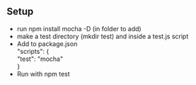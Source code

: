 ## Setup
- run npm install mocha -D (in folder to add)
- make a test directory (mkdir test) and inside a test.js script
- Add to package.json  
"scripts": {  
"test": "mocha"  
}
- Run with npm test
